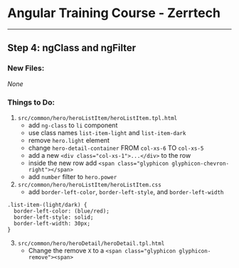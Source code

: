# Angular Training Course - Zerrtech
-----

## Step 4: ngClass and ngFilter

### New Files:
*None*

### Things to Do:
1. `src/common/hero/heroListItem/heroListItem.tpl.html`
   * add `ng-class` to `li` component
   * use class names `list-item-light` and `list-item-dark`
   * remove `hero.light` element
   * change `hero-detail-container` FROM `col-xs-6` TO `col-xs-5`
   * add a new `<div class="col-xs-1">...</div>` to the row
   * inside the new row add `<span class="glyphicon glyphicon-chevron-right"></span>`
   * add `number` filter to `hero.power`
2. `src/common/hero/heroListItem/heroListItem.css`
   * add `border-left-color`, `border-left-style`, and `border-left-width`  
  ```
  .list-item-(light/dark) {
    border-left-color: (blue/red);
    border-left-style: solid;
    border-left-width: 30px;
  }
  ```
3. `src/common/hero/heroDetail/heroDetail.tpl.html`
   * Change the remove `X` to a `<span class="glyphicon glyphicon-remove"><span>`
